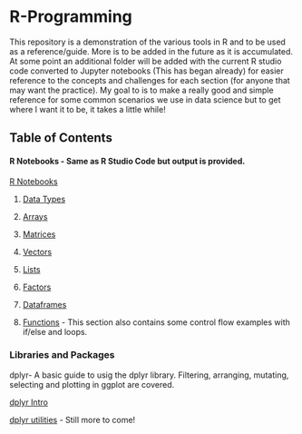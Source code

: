 # R-Programming
This repository is a demonstration of the various tools in R and to be used as a reference/guide. More is to be added in the future as it is accumulated. At some point an additional folder will be added with the current R studio code converted to Jupyter notebooks (This has began already) for easier reference to the concepts and challenges for each section (for anyone that may want the practice). My goal to is to make a really good and simple reference for some common scenarios we use in data science but to get where I want it to be, it takes a little while!


## Table of Contents

#### R Notebooks - Same as R Studio Code but output is provided.
[R Notebooks](https://github.com/jkenney0501/R-Programming/tree/master/R-Notebooks)

1. [Data Types](https://github.com/jkenney0501/R-Programming/blob/master/R-Notebooks/Data%20Types%20Notebook%20in%20R.ipynb)
 
2. [Arrays](https://github.com/jkenney0501/R-Programming/blob/master/R-Notebooks/Arrays%20in%20R%20Notebook.ipynb)
 
3. [Matrices](https://github.com/jkenney0501/R-Programming/blob/master/R-Notebooks/Matrix%20Notebook%20in%20R.ipynb)
 
4. [Vectors](https://github.com/jkenney0501/R-Programming/blob/master/R-Notebooks/Vectors%20in%20R%20Notebook%20Examples.ipynb)

5. [Lists](https://github.com/jkenney0501/R-Programming/blob/master/R-Notebooks/Lists%20Notebook%20in%20R.ipynb)
 
6. [Factors]()
 
7. [Dataframes](https://github.com/jkenney0501/R-Programming/blob/master/R-Notebooks/Dataframes%20Notebook%20in%20R.ipynb)
 
8. [Functions](https://github.com/jkenney0501/R-Programming/blob/master/R-Notebooks/Functions-For-While-If-Else%20Notebook%20in%20R.ipynb) -  This section also contains some control flow examples with if/else and loops.

### Libraries and Packages
dplyr- A basic guide to usig the dplyr library. Filtering, arranging, mutating, selecting and plotting in ggplot are covered.

[dplyr Intro](https://github.com/jkenney0501/R-Programming/blob/master/R-Notebooks/dplyr%20library%20guide.ipynb)

[dplyr utilities](https://github.com/jkenney0501/R-Programming/blob/master/R-Notebooks/dplyr%20-%20additional%20untilities.ipynb) - Still more to come!